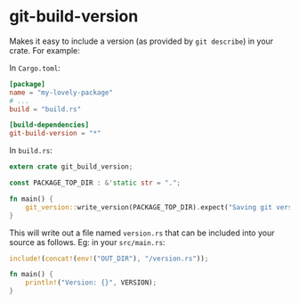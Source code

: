 # git-build-version

Makes it easy to include a version (as provided by `git describe`) in your crate. For example:

In `Cargo.toml`:

```toml
[package]
name = "my-lovely-package"
# ...
build = "build.rs"

[build-dependencies]
git-build-version = "*"
```

In `build.rs`:

```rust
extern crate git_build_version;

const PACKAGE_TOP_DIR : &'static str = ".";

fn main() {
    git_version::write_version(PACKAGE_TOP_DIR).expect("Saving git version");
}
```

This will write out a file named `version.rs` that can be included into your source as follows. Eg: in your `src/main.rs`:

```rust
include!(concat!(env!("OUT_DIR"), "/version.rs"));

fn main() {
    println!("Version: {}", VERSION);
}
```
